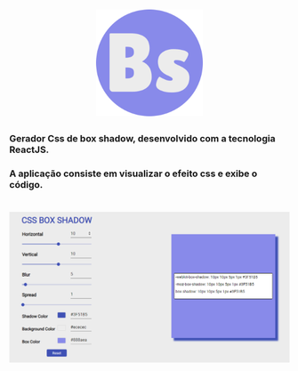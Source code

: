 <h1 align="center">
  <img src="./src/.github/favicon.png">
</h1>


### Gerador Css de box shadow, desenvolvido com a tecnologia ReactJS.

### A aplicação consiste em visualizar o efeito css e exibe o código.


<h1 align="center">
  <img src="./src/.github/box-shadow.PNG">
</h1>

